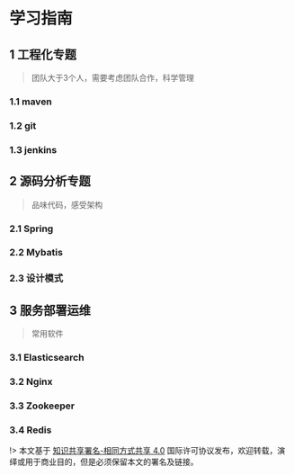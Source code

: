 # 学习指南

## 1 工程化专题

> 团队大于3个人，需要考虑团队合作，科学管理

### 1.1 maven
### 1.2 git
### 1.3 jenkins

## 2 源码分析专题

> 品味代码，感受架构

### 2.1 Spring
### 2.2 Mybatis
### 2.3 设计模式

## 3 服务部署运维

> 常用软件

### 3.1 Elasticsearch
### 3.2 Nginx
### 3.3 Zookeeper
### 3.4 Redis

!> 本文基于 [知识共享署名-相同方式共享 4.0](https://creativecommons.org/licenses/by-sa/4.0/deed.zh) 国际许可协议发布，欢迎转载，演绎或用于商业目的，但是必须保留本文的署名及链接。

